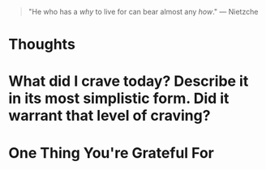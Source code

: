 
> \"He who has a *why* to live for can bear almost any *how*.\" — Nietzche

# Thoughts

# What did I crave today? Describe it in its most simplistic form. Did it warrant that level of craving?

# One Thing You're Grateful For

